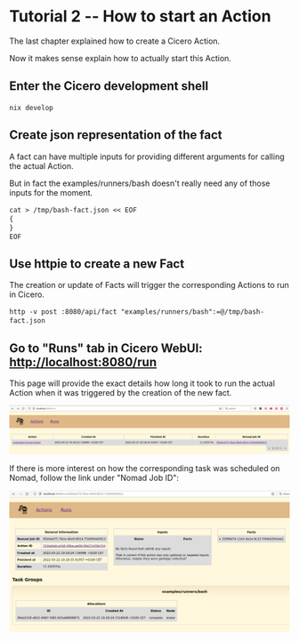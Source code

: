 # Tutorial 2 -- How to start an Action
The last chapter explained how to create a Cicero Action.

Now it makes sense explain how to actually start this Action.

## Enter the Cicero development shell

```
nix develop
```

## Create json representation of the fact

A fact can have multiple inputs for providing different arguments for calling the actual Action.

But in fact the examples/runners/bash doesn't really need any of those inputs for the moment.
```
cat > /tmp/bash-fact.json << EOF
{
}
EOF
```

## Use httpie to create a new Fact
The creation or update of Facts will trigger the corresponding Actions to run in Cicero.

```
http -v post :8080/api/fact "examples/runners/bash":=@/tmp/bash-fact.json
```

## Go to "Runs" tab in Cicero WebUI: [http://localhost:8080/run](http://localhost:8080/run)

This page will provide the exact details how long it took to run the actual Action when it was triggered by the creation of the new fact.

![Cicero WebUI Runs Localpath](./cicero_webui_runs_localpath.png "Cicero WebUI Runs Localpath")

If there is more interest on how the corresponding task was scheduled on Nomad, follow the link under "Nomad Job ID":

![Cicero WebUI Runs Nomad](./cicero_webui_runs_nomad_localpath.png "Cicero WebUI Runs Nomad")
